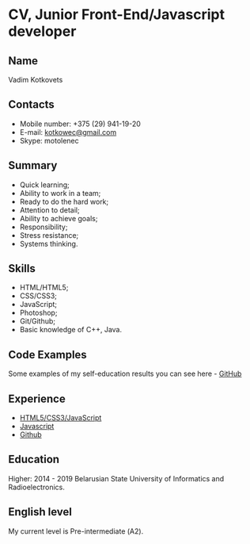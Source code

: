 # CV, Junior Front-End/Javascript developer

## Name
Vadim Kotkovets

## Contacts
* Mobile number: +375 (29) 941-19-20
* E-mail: kotkowec@gmail.com
* Skype: motolenec

## Summary
* Quick learning;
* Ability to work in a team;
* Ready to do the hard work;
* Attention to detail;
* Ability to achieve goals;
* Responsibility;
* Stress resistance;
* Systems thinking.

## Skills
* HTML/HTML5;
* CSS/CSS3;
* JavaScript;
* Photoshop;
* Git/Github;
* Basic knowledge of C++, Java.

## Code Examples
Some examples of my self-education results you can see here - [GitHub](https://github.com/pRogramISteRx)

## Experience
* [HTML5/CSS3/JavaScript](https://htmlacademy.ru/profile/id1194023/achievements)
* [Javascript](https://learn.javascript.ru)
* [Github](https://github.com/pRogramISteRx)

## Education
Higher: 2014 - 2019 Belarusian State University of Informatics and Radioelectronics.

## English level
My current level is Pre-intermediate (А2).
